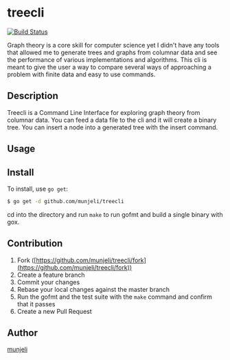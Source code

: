 # treecli
[![Build Status][travis-badge]][travis]

[travis-badge]: https://travis-ci.org/munjeli/treecli.svg?branch=master
[travis]: https://travis-ci.org/munjeli/treecli

Graph theory is a core skill for computer science yet I didn't have any tools that
allowed me to generate trees and graphs from columnar data and see the performance
of various implementations and algorithms. This cli is meant to give the user a
way to compare several ways of approaching a problem with finite data and easy to
use commands.
## Description
Treecli is a Command Line Interface for exploring graph theory from columnar data.
You can feed a data file to the cli and it will create a binary tree. You can insert
a node into a generated tree with the insert command.
## Usage

## Install
To install, use `go get`:

```bash
$ go get -d github.com/munjeli/treecli
```
cd into the directory and run `make` to run gofmt and build a single binary with gox.

## Contribution

1. Fork ([https://github.com/munjeli/treecli/fork](https://github.com/munjeli/treecli/fork))
1. Create a feature branch
1. Commit your changes
1. Rebase your local changes against the master branch
1. Run the gofmt and the test suite with the `make` command and confirm that it passes
1. Create a new Pull Request

## Author

[munjeli](https://github.com/munjeli)
